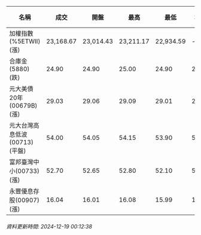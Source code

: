 | 名稱 | 成交 | 開盤 | 最高 | 最低 | 均價 | 成交金額(億) | 昨收 | 漲跌幅 | 漲跌 | 總量 | 昨量 | 振幅 |
| -------- | -------- | -------- | -------- |-------- | -------- | -------- |-------- |-------- |-------- | -------- | -------- |-------- |
|加權指數(%5ETWII) (漲)|23,168.67|23,014.43|23,211.17|22,934.59|-|3,996.79|23,018.01|0.65%|150.66|7,046,863|0|1.20%|
|合庫金(5880) (跌)|24.90|24.90|25.00|24.90|24.92|2.35|25.00|0.40%|0.10|9,409|13,265|0.40%|
|元大美債20年(00679B) (漲)|29.03|29.06|29.09|29.01|29.04|35.37|28.99|0.14%|0.04|121,819|44,120|0.28%|
|元大台灣高息低波(00713) (平盤)|54.00|54.05|54.15|53.90|54.00|7.43|54.00|0.00%|0.00|13,763|28,914|0.46%|
|富邦臺灣中小(00733) (漲)|52.70|52.65|52.80|52.10|52.49|0.319|52.55|0.29%|0.15|607|1,029|1.33%|
|永豐優息存股(00907) (漲)|16.04|16.01|16.08|15.99|16.02|0.250|16.01|0.19%|0.03|1,558|2,422|0.56%|
###### 資料更新時間: 2024-12-19 00:12:38